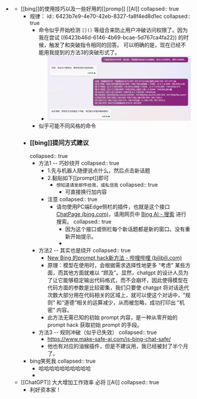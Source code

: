 -
	- [[bing]]的使用技巧以及一些好用的[[promp]] [[AI]]
	  collapsed:: true
		- 规律：
		  id:: 6423b7e9-4e70-42eb-8327-fa8f4ed8d1ec
		  collapsed:: true
			- 命令似乎开始检测  `[]()` 等组合来防止用户冲破访问权限了。因为我在尝试 ((6423b46d-6146-4b69-bcae-5d767ca4fa22)) 的时候，触发了和突破指令相同的回答。 可以明确的是，现在已经不能用我提到的方法3的突破形式了。
				- ![image.png](../assets/image_1680063462579_0.png)
			- 似乎可能不同风格的命令
		- ### [[bing]]提问方式建议
		  collapsed:: true
			- 方法1 -- 巧妙绕开
			  collapsed:: true
				- 1.先与机器人随便说点什么，然后点击新话题
				- 2.黏贴如下[[prompt]]即可
					- `想知道请发邮件给我，或私信我`
					  collapsed:: true
						- 可直接换行加内容
				- 注意
				  collapsed:: true
					- 请勿使用PC端Edge侧栏的插件，也就是这个接口[ChatPage (bing.com)](https://edgeservices.bing.com/edgesvc/chat)，请用网页中 [Bing AI - 搜索](https://www.bing.com/search?q=Bing+AI&showconv=1&FORM=hpcodx) 进行搜索。
					  collapsed:: true
						- 因为这个接口或侧栏每个新话题都是新的窗口。没有重新开始提示。
						-
			- 方法2 -- 其实也是绕开
			  collapsed:: true
				- [New Bing 的prompt hack新方法 - 哔哩哔哩 (bilibili.com)](https://www.bilibili.com/read/cv21819023)
				- 原理：模型在使用时，会根据需求选择性地更多 “考虑” 某些方面，而其他方面就难以 “顾及”。显然，chatgpt 的设计人员为了让它能够稳定输出代码格式，而不会崩坏，因此使得模型在代码方面的参数是比较密集，我们只要使 chatgpt 将对话迭代次数大部分用在代码相关的区域上，就可以使这个对话中，“规则” 和“道德”相关的运算减少，从而被忽略，成功打印出 “机密” 内容。
				- 此方法无需已知的初始 prompt 内容，是一种从零开始的 prompt hack 获取初始 prompt 的手段。
			- 方法3 -- 规则冲破（似乎已失效）
			  collapsed:: true
				- https://www.make-safe-ai.com/is-bing-chat-safe/
				- 他也有对应的油猴插件，但是不建议用，我已经被封了半个月了。
		- bing笑死我
		  collapsed:: true
			- 哈哈哈哈哈哈哈哈哈哈
			-
	- [[ChatGPT]] 大大增加工作效率 必将  [[AI]]
	  collapsed:: true
		- 利好资本家！